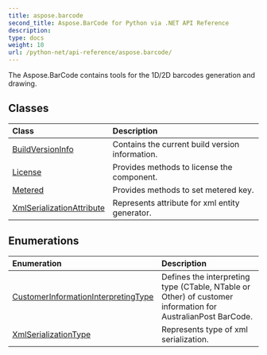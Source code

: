 ```yaml
---
title: aspose.barcode
second_title: Aspose.BarCode for Python via .NET API Reference
description: 
type: docs
weight: 10
url: /python-net/api-reference/aspose.barcode/
---
```



The Aspose.BarCode contains tools for the 1D/2D barcodes generation and drawing.

## Classes
| Class | Description |
| :- | :- |
|[BuildVersionInfo](/barcode/python-net/api-reference/aspose.barcode/buildversioninfo/)|Contains the current build version information.|
|[License](/barcode/python-net/api-reference/aspose.barcode/license/)|Provides methods to license the component.|
|[Metered](/barcode/python-net/api-reference/aspose.barcode/metered/)|Provides methods to set metered key.|
|[XmlSerializationAttribute](/barcode/python-net/api-reference/aspose.barcode/xmlserializationattribute/)|Represents attribute for xml entity generator.|
## Enumerations
| Enumeration | Description |
| :- | :- |
|[CustomerInformationInterpretingType](/barcode/python-net/api-reference/aspose.barcode/customerinformationinterpretingtype/)|Defines the interpreting type (CTable, NTable or Other) of customer information for AustralianPost BarCode.|
|[XmlSerializationType](/barcode/python-net/api-reference/aspose.barcode/xmlserializationtype/)|Represents type of xml serialization.|
